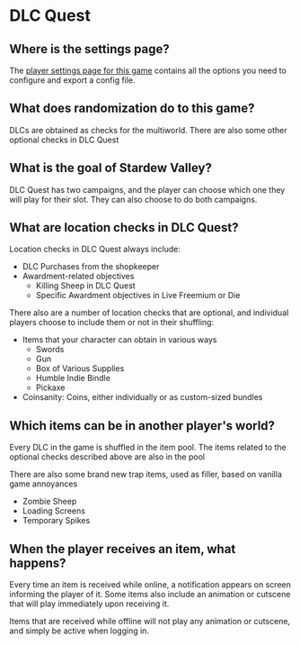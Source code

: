 # DLC Quest

## Where is the settings page?

The [player settings page for this game](../player-settings) contains all the options you need to configure and export a
config file.

## What does randomization do to this game?

DLCs are obtained as checks for the multiworld. There are also some other optional checks in DLC Quest


## What is the goal of Stardew Valley?

DLC Quest has two campaigns, and the player can choose which one they will play for their slot.
They can also choose to do both campaigns.


## What are location checks in DLC Quest?

Location checks in DLC Quest always include:
- DLC Purchases from the shopkeeper
- Awardment-related objectives
  - Killing Sheep in DLC Quest
  - Specific Awardment objectives in Live Freemium or Die

There also are a number of location checks that are optional, and individual players choose to include them or not in their shuffling:
- Items that your character can obtain in various ways
  - Swords
  - Gun
  - Box of Various Supplies
  - Humble Indie Bindle
  - Pickaxe
- Coinsanity: Coins, either individually or as custom-sized bundles


## Which items can be in another player's world?

Every DLC in the game is shuffled in the item pool. The items related to the optional checks described above are also in the pool

There are also some brand new trap items, used as filler, based on vanilla game annoyances
- Zombie Sheep
- Loading Screens
- Temporary Spikes

## When the player receives an item, what happens?

Every time an item is received while online, a notification appears on screen informing the player of it.
Some items also include an animation or cutscene that will play immediately upon receiving it.

Items that are received while offline will not play any animation or cutscene, and simply be active when logging in.